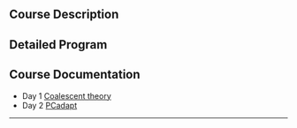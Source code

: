 
## Course Description


## Detailed Program


## Course Documentation

* Day 1 [Coalescent theory](./pages/coalescent.md)
* Day 2 [PCadapt](./pages/PCadapt.md)


---

<!--- ### Learning objectives
-->
